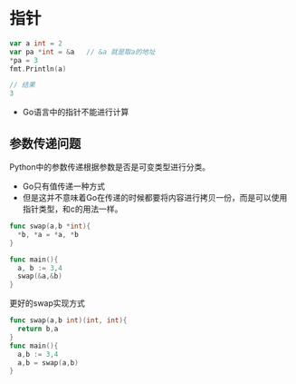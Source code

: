 # 指针

```Go
var a int = 2
var pa *int = &a   // &a 就是取a的地址
*pa = 3
fmt.Println(a)

// 结果
3
```

+ Go语言中的指针不能进行计算

## 参数传递问题

Python中的参数传递根据参数是否是可变类型进行分类。

+ Go只有值传递一种方式
+ 但是这并不意味着Go在传递的时候都要将内容进行拷贝一份，而是可以使用指针类型，和c的用法一样。

```Go
func swap(a,b *int){
  *b, *a = *a, *b
}

func main(){
  a, b := 3,4
  swap(&a,&b)
}
```

更好的swap实现方式

```Go
func swap(a,b int)(int, int){
  return b,a
}
func main(){
  a,b := 3,4
  a,b = swap(a,b) 
}
```
